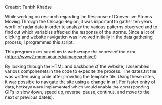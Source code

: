 Creator: Tanish Khadse

While working on research regarding the Response of Convective Storms Moving Through the Chicago Region, it was important to gather ten years worth of radar data in order to analyze the various patterns observed and to find out which variables affected the response of the storms. Since a lot of clicking and website navigation was involved initially in the data gathering process, I programmed this script. 

This program uses selenium to webscrape the source of the data (https://www2.mmm.ucar.edu/imagearchive/). 

By looking through the HTML and backbone of the website, I assembled various componenets in the code to expedite the process. The dates.txt file was written using code after providing the template file. Using these dates, it was possible to navigate the site using a change in url. For faster entry of data, hotkeys were implemented which would enable the corresponding GIFs to slow down, speed up, reverse, pause, continue, and move to the next or previous date(s). 
